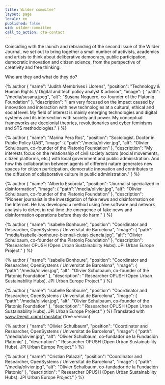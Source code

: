 ```yaml
---
title: Wilder commitee"
layout: page
locale: en
published: false
uid: wilder-committee
call_to_action: cta-contact
---
```

Coinciding with the launch and rebranding of the second issue of the Wilder Journal, we set out to bring together a small number of activists, academics and artists to think about deliberative democracy, public participation, democratic innovation and citizen science, from the perspective of creativity and free thinking.

Who are they and what do they do?

{% author { "name": "Judith Membrives i Llorens", "position": "Technology & Human Rights // Digital and tech policy analyst & advisor", "image": { "path": "/media/susana.jpeg", "alt": "Susana Noguero, co-founder of the Platoniq Foundation" }, "description": "I am very focused on the impact caused by innovation and interaction with new technologies at a cultural, ethical and social level. My field of interest is mainly emerging technologies and digital systems and its intersection with society and power. My conceptual frameworks are decolonial theories, revolutionaries and cyber feminisms and STS methodologies." } %}

{% author { "name": "Marina Pera Ros", "position": "Sociologist. Doctor in Public Policy UAB", "image": { "path":"/media/olivier.jpg", "alt": "Olivier Schulbaum, co-founder of the Platoniq Foundation" }, "description": "My interests focus on the relationship of civil society actors (social movements, citizen platforms, etc.) with local government and public administration. And how this collaboration between agents of different nature generates new spaces for citizen participation, democratic innovation and contributes to the diffusion of collaborative culture in public administration." } %}

{% author { "name": "Alberto Escorcia", "position": "Journalist specialized in disinformation", "image": { "path":"/media/olivier.jpg", "alt": "Olivier Schulbaum, co-founder of the Platoniq Foundation" }, "description": "Pioneer journalist in the investigation of fake news and disinformation on the Internet. He has developed a method using free software and network analysis to detect in real time the emergence of fake news and disinformation operations before they do harm." } %}

{% author { "name": "Isabelle Bonhoure", "position": "Coordinator and Researcher, OpenSystems / Universitat de Barcelona", "image": { "path": "media/isabelle-bonhoure-biennal-ciutat-ciencia.jpg", "alt": "Olivier Schulbaum, co-founder of the Platoniq Foundation" }, "description": "Researcher OPUSH (Open Urban Sustainability Hubs). JPI Urban Europe Project." } %}

{% author { "name": "Isabelle Bonhoure", "position": "Coordinator and Researcher, OpenSystems / Universitat de Barcelona", "image": { "path":"/media/olivier.jpg", "alt": "Olivier Schulbaum, co-founder of the Platoniq Foundation" }, "description": " Researcher OPUSH (Open Urban Sustainability Hubs). JPI Urban Europe Project." } %}

{% author { "name": "Isabelle Bonhoure", "position": "Coordinator and Researcher, OpenSystems / Universitat de Barcelona", "image": { "path":"/media/olivier.jpg", "alt": "Olivier Schulbaum, co-founder of the Platoniq Foundation" }, "description": " Researcher OPUSH (Open Urban Sustainability Hubs). JPI Urban Europe Project." } %} Translated with www.DeepL.com/Translator (free version)



{% author { "name": "Olivier Schulbaum", "position": "Coordinator and Researcher, OpenSystems / Universitat de Barcelona", "image": { "path": "/media/olivier.jpg", "alt": "Olivier Schulbaum, co-fundador de la Fundación Platoniq" }, "description": " Researcher OPUSH (Open Urban Sustainability Hubs). JPI Urban Europe Project." } %}

{% author { "name": "Cristian Palazzi", "position": "Coordinator and Researcher, OpenSystems / Universitat de Barcelona", "image": { "path": "/media/olivier.jpg", "alt": "Olivier Schulbaum, co-fundador de la Fundación Platoniq" }, "description": " Researcher OPUSH (Open Urban Sustainability Hubs). JPI Urban Europe Project." } %}
